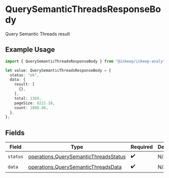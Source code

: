 # QuerySemanticThreadsResponseBody

Query Semantic Threads result

## Example Usage

```typescript
import { QuerySemanticThreadsResponseBody } from "@inkeep/inkeep-analytics/models/operations";

let value: QuerySemanticThreadsResponseBody = {
  status: "ok",
  data: {
    result: [
      {},
    ],
    total: 1369,
    pageSize: 8221.18,
    count: 1898.48,
  },
};
```

## Fields

| Field                                                                                          | Type                                                                                           | Required                                                                                       | Description                                                                                    |
| ---------------------------------------------------------------------------------------------- | ---------------------------------------------------------------------------------------------- | ---------------------------------------------------------------------------------------------- | ---------------------------------------------------------------------------------------------- |
| `status`                                                                                       | [operations.QuerySemanticThreadsStatus](../../models/operations/querysemanticthreadsstatus.md) | :heavy_check_mark:                                                                             | N/A                                                                                            |
| `data`                                                                                         | [operations.QuerySemanticThreadsData](../../models/operations/querysemanticthreadsdata.md)     | :heavy_check_mark:                                                                             | N/A                                                                                            |